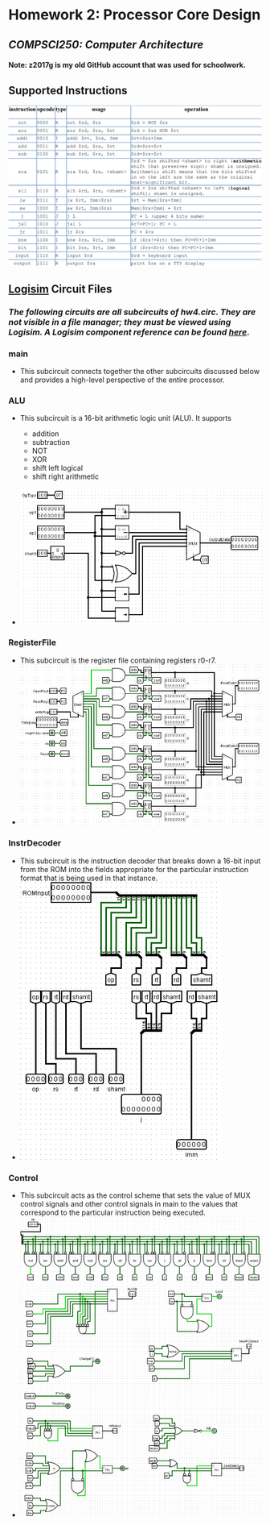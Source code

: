 # Homework 2: Processor Core Design
## ***COMPSCI250: Computer Architecture***
#### Note: z2017g is my old GitHub account that was used for schoolwork. 
## Supported Instructions
![Supported Instructions](./images/supported_instructions.png)
## [Logisim](http://www.cburch.com/logisim/download.html) Circuit Files
### *The following circuits are all subcircuits of hw4.circ. They are not visible in a file manager; they must be viewed using Logisim. A Logisim component reference can be found [here](http://www.cburch.com/logisim/docs/2.5.0/en/libs/index.html)*.
### main
* This subcircuit connects together the other subcircuits discussed below and provides a high-level perspective of the entire processor. 

### ALU
* This subcircuit is a 16-bit arithmetic logic unit (ALU). It supports 
  * addition 
  * subtraction 
  * NOT
  * XOR
  * shift left logical
  * shift right arithmetic

* ![ALU](./images/hw_ALU.png)
### RegisterFile
* This subcircuit is the register file containing registers r0-r7.
* ![Register File](./images/hw4_RegisterFile.png)

### InstrDecoder
* This subcircuit is the instruction decoder that breaks down a 16-bit input from the ROM into the fields appropriate for the particular instruction format that is being used in that instance. 
* ![Instruction Decoder](./images/hw4_InstrDecoder.png)
### Control
* This subcircuit acts as the control scheme that sets the value of MUX control signals and other control signals in main to the values that correspond to the particular instruction being executed. 
* ![Control](./images/hw4_Control.png)

